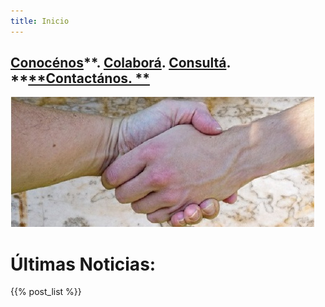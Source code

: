 ```yaml
---
title: Inicio
---
```

## [**Conocénos**](/quienes-somos/)**.                    **[**Colaborá**](/colabora/)**.       **[**Consultá**](/jurisprudencia/)**. **[**Contactános. **](/contacto/)

![null](/images/uploads/manos.jpg)

# Últimas Noticias:

{{% post_list %}}
